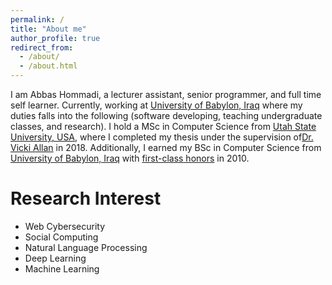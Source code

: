 ```yaml
---
permalink: /
title: "About me"
author_profile: true
redirect_from: 
  - /about/
  - /about.html
---
```


I am Abbas Hommadi, a lecturer assistant, senior programmer, and full time self learner. Currently, working at [University of Babylon, Iraq](https://uobabylon.edu.iq/) where my duties falls into the following (software developing, teaching undergraduate classes, and research). I hold a MSc in Computer Science  from [Utah State University, USA](https://www.usu.edu/), where I completed my thesis under the supervision of[Dr. Vicki Allan](https://www.usu.edu/cs/directory/faculty/allan-vicki) in 2018. Additionally, I earned my BSc in Computer Science  from [University of Babylon, Iraq](https://uobabylon.edu.iq/) with [first-class honors](https://alumni.uobabylon.edu.iq/deps.aspx?cid=5&cdid=1&year=2010) in 2010.

Research Interest
======

- Web Cybersecurity
- Social Computing
- Natural Language Processing
- Deep Learning
- Machine Learning
